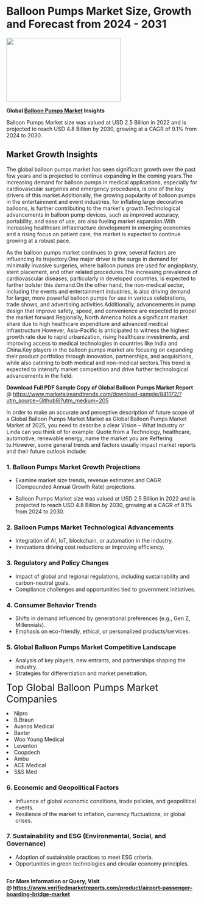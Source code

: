 <H1>Balloon Pumps Market Size, Growth and Forecast from 2024 - 2031</H1><img class="aligncenter size-medium wp-image-584254" src="https://thirdeyenews.in/wp-content/uploads/2024/09/Global-Market-Research-300x168.jpeg" alt="" width="300" height="168" /><p><strong>Global&nbsp;<a href="https://www.marketsizeandtrends.com/download-sample/841172/?utm_source=Github8j?utm_medium=205">Balloon Pumps Market</a> Insights</strong></p><p>Balloon Pumps Market size was valued at USD 2.5 Billion in 2022 and is projected to reach USD 4.8 Billion by 2030, growing at a CAGR of 9.1% from 2024 to 2030.</p><p><h2>Market Growth Insights</h2> <p>The global balloon pumps market has seen significant growth over the past few years and is projected to continue expanding in the coming years.The increasing demand for balloon pumps in medical applications, especially for cardiovascular surgeries and emergency procedures, is one of the key drivers of this market.Additionally, the growing popularity of balloon pumps in the entertainment and event industries, for inflating large decorative balloons, is further contributing to the market's growth.Technological advancements in balloon pump devices, such as improved accuracy, portability, and ease of use, are also fueling market expansion.With increasing healthcare infrastructure development in emerging economies and a rising focus on patient care, the market is expected to continue growing at a robust pace.</p> <p>As the balloon pumps market continues to grow, several factors are influencing its trajectory.One major driver is the surge in demand for minimally invasive surgeries, where balloon pumps are used for angioplasty, stent placement, and other related procedures.The increasing prevalence of cardiovascular diseases, particularly in developed countries, is expected to further bolster this demand.On the other hand, the non-medical sector, including the events and entertainment industries, is also driving demand for larger, more powerful balloon pumps for use in various celebrations, trade shows, and advertising activities.Additionally, advancements in pump design that improve safety, speed, and convenience are expected to propel the market forward.Regionally, North America holds a significant market share due to high healthcare expenditure and advanced medical infrastructure.However, Asia-Pacific is anticipated to witness the highest growth rate due to rapid urbanization, rising healthcare investments, and improving access to medical technologies in countries like India and China.Key players in the balloon pumps market are focusing on expanding their product portfolios through innovation, partnerships, and acquisitions, while also catering to both medical and non-medical sectors.This trend is expected to intensify market competition and drive further technological advancements in the field.<p><span class=""><strong>Download Full PDF Sample Copy of Global Balloon Pumps Market Report</strong> @ <a href="https://www.marketsizeandtrends.com/download-sample/841172/?utm_source=Github8j?utm_medium=205" target="_blank">https://www.marketsizeandtrends.com/download-sample/841172/?utm_source=Github8j?utm_medium=205</a></span></p><p>In order to make an accurate and perceptive description of future scope of a Global&nbsp;Balloon Pumps Market Market as Global&nbsp;Balloon Pumps Market Market of 2025, you need to describe a clear Vision &ndash; What Industry or Linda can you think of for example: Quote from a Technology, healthcare, automotive, renewable energy, name the market you are Reffering to.However, some general trends and factors usually impact market reports and their future outlook include:</p><h3>1.&nbsp;<strong>Balloon Pumps Market Growth Projections</strong></h3><ul><li>Examine market size trends, revenue estimates and CAGR (Compounded Annual Growth Rate) projections.</li><li><p>Balloon Pumps Market size was valued at USD 2.5 Billion in 2022 and is projected to reach USD 4.8 Billion by 2030, growing at a CAGR of 9.1% from 2024 to 2030.</p></li></ul><h3>2.&nbsp;<strong>Balloon Pumps Market Technological Advancements</strong></h3><ul><li>Integration of AI, IoT, blockchain, or automation in the industry.</li><li>Innovations driving cost reductions or improving efficiency.</li></ul><h3>3.&nbsp;<strong>Regulatory and Policy Changes</strong></h3><ul><li>Impact of global and regional regulations, including sustainability and carbon-neutral goals.</li><li>Compliance challenges and opportunities tied to government initiatives.</li></ul><h3>4.&nbsp;<strong>Consumer Behavior Trends</strong></h3><ul><li>Shifts in demand influenced by generational preferences (e.g., Gen Z, Millennials).</li><li>Emphasis on eco-friendly, ethical, or personalized products/services.</li></ul><h3>5.&nbsp;<strong>Global Balloon Pumps Market Competitive Landscape</strong></h3><ul><li>Analysis of key players, new entrants, and partnerships shaping the industry.</li><li>Strategies for differentiation and market penetration.</li></ul><p data-pm-slice="1 1 []"><span style="color: inherit; font-family: inherit; font-size: 25px;">Top Global Balloon Pumps Market Companies</span></p><div class="" data-test-id=""><p><li>Nipro</li><li> B.Braun</li><li> Avanos Medical</li><li> Baxter</li><li> Woo Young Medical</li><li> Leventon</li><li> Coopdech</li><li> Ambu</li><li> ACE Medical</li><li> S&S Med</li></p></div><h3>6.&nbsp;<strong>Economic and Geopolitical Factors</strong></h3><ul><li>Influence of global economic conditions, trade policies, and geopolitical events.</li><li>Resilience of the market to inflation, currency fluctuations, or global crises.</li></ul><h3>7.&nbsp;<strong>Sustainability and ESG (Environmental, Social, and Governance)</strong></h3><ul><li>Adoption of sustainable practices to meet ESG criteria.</li><li>Opportunities in green technologies and circular economy principles.</li></ul><h2><strong style="font-size: 14px;">For More Information or Query, Visit @&nbsp;</strong><a style="background-color: #ffffff; font-size: 14px;" href="https://www.marketsizeandtrends.com/report/balloon-pumps-market/" target="_blank">https://www.verifiedmarketreports.com/product/airport-passenger-boarding-bridge-market</a></h2>